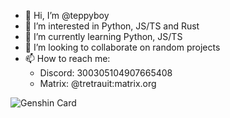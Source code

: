 - 👋 Hi, I’m @teppyboy
- 👀 I’m interested in Python, JS/TS and Rust
- 🌱 I’m currently learning Python, JS/TS
- 💞️ I’m looking to collaborate on random projects
- 📫 How to reach me:
  + Discord: 300305104907665408
  + Matrix: @tretrauit:matrix.org

<!---
teppyboy/teppyboy is a ✨ special ✨ repository because its `README.md` (this file) appears on your GitHub profile.
You can click the Preview link to take a look at your changes.
--->

![Genshin Card](https://genshin-card.tretrauit.repl.co/75/17111457.svg)
